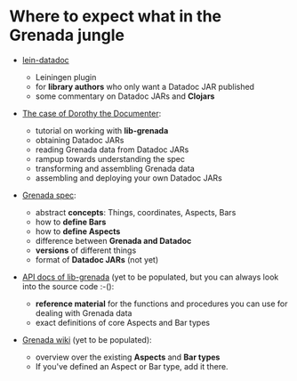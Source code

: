 # Where to expect what in the Grenada jungle

 - [lein-datadoc](https://github.com/clj-grenada/lein-datadoc)

    - Leiningen plugin
    - for **library authors** who only want a Datadoc JAR published
    - some commentary on Datadoc JARs and **Clojars**

 - [The case of Dorothy the Documenter](doc/tutorial.md):

    - tutorial on working with **lib-grenada**
    - obtaining Datadoc JARs
    - reading Grenada data from Datadoc JARs
    - rampup towards understanding the spec
    - transforming and assembling Grenada data
    - assembling and deploying your own Datadoc JARs

 - [Grenada spec](https://github.com/clj-grenada/grenada-spec):

    - abstract **concepts**: Things, coordinates, Aspects, Bars
    - how to **define Bars**
    - how to **define Aspects**
    - difference between **Grenada and Datadoc**
    - **versions** of different things
    - format of **Datadoc JARs** (not yet)

 - [API docs of lib-grenada](https://clj-grenada.github.io/lib-grenada) (yet to
   be populated, but you can always look into the source code :-():

    - **reference material** for the functions and procedures you can use for
      dealing with Grenada data
    - exact definitions of core Aspects and Bar types

 - [Grenada wiki](https://github.com/clj-grenada/grenada-spec/wiki) (yet to be
   populated):

    - overview over the existing **Aspects** and **Bar types**
    - If you've defined an Aspect or Bar type, add it there.
